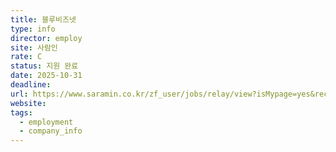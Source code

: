 ```yaml
---
title: 블루비즈넷
type: info
director: employ
site: 사람인
rate: C
status: 지원 완료
date: 2025-10-31
deadline:
url: https://www.saramin.co.kr/zf_user/jobs/relay/view?isMypage=yes&rec_idx=52121616&recommend_ids=eJxNj8kVQzEIA6vJHbEJzikk%2FXcR%2FBJ%2F%2BygPiHEoiEj%2FFPDiOxRBSZuo%2F9jsOtQFWhe1eXiotAf1UHfUapZfZEnLNVyWa9hWRKu289mV7qadu8ZkbopZgnBTdJQbNh3D9LsqHYitgWaO2VM1Z8qu7xMacZyjoUtSvh3tP9M%3D&view_type=quick_complete&gz=1&t_ref_scnid=810&t_ref_content=SRI_050_APPLY-Q_AVA_RCT&t_ref=complete_layer&referNonce=82d2432b52e9ce728b0b&relayNonce=67fca076649adb208719&immediately_apply_layer_open=n#seq=0
website:
tags:
  - employment
  - company_info
---
```







